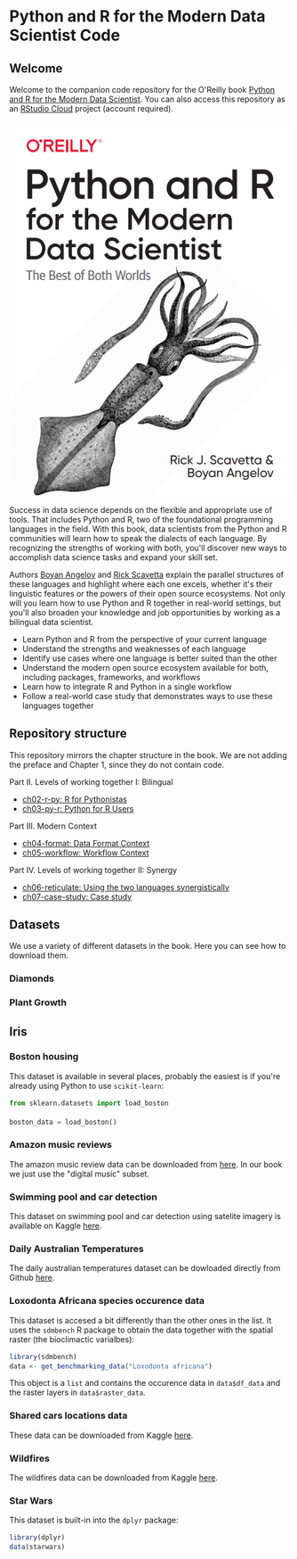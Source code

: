 # Python and R for the Modern Data Scientist Code

## Welcome

Welcome to the companion code repository for the O'Reilly book [Python and R for the Modern Data Scientist](https://learning.oreilly.com/library/view/python-and-r/9781492093398/). You can also access this repository as an [RStudio Cloud](https://rstudio.cloud/project/2534578) project (account required). 

![](book_cover.png)

Success in data science depends on the flexible and appropriate use of tools. That includes Python and R, two of the foundational programming languages in the field. With this book, data scientists from the Python and R communities will learn how to speak the dialects of each language. By recognizing the strengths of working with both, you'll discover new ways to accomplish data science tasks and expand your skill set.

Authors [Boyan Angelov](https://www.linkedin.com/in/angelovboyan/) and [Rick Scavetta](https://www.linkedin.com/in/rick-scavetta/) explain the parallel structures of these languages and highlight where each one excels, whether it's their linguistic features or the powers of their open source ecosystems. Not only will you learn how to use Python and R together in real-world settings, but you'll also broaden your knowledge and job opportunities by working as a bilingual data scientist.

* Learn Python and R from the perspective of your current language
* Understand the strengths and weaknesses of each language
* Identify use cases where one language is better suited than the other
* Understand the modern open source ecosystem available for both, including packages, frameworks, and workflows
* Learn how to integrate R and Python in a single workflow
* Follow a real-world case study that demonstrates ways to use these languages together

## Repository structure

This repository mirrors the chapter structure in the book. We are not adding the preface and Chapter 1, since they do not contain code.

Part II. Levels of working together I: Bilingual
* [ch02-r-py: R for Pythonistas](ch02)
* [ch03-py-r: Python for R Users](ch03)

Part III. Modern Context
* [ch04-format: Data Format Context](ch04)
* [ch05-workflow: Workflow Context](ch05)

Part IV. Levels of working together II: Synergy

* [ch06-reticulate: Using the two languages synergistically](ch06)
* [ch07-case-study: Case study](ch07)

## Datasets

We use a variety of different datasets in the book. Here you can see how to download them.

### Diamonds

### Plant Growth

## Iris

### Boston housing

This dataset is available in several places, probably the easiest is if you're already using Python to use `scikit-learn`:

```python
from sklearn.datasets import load_boston

boston_data = load_boston()
```

### Amazon music reviews

The amazon music review data can be downloaded from [here](http://jmcauley.ucsd.edu/data/amazon/). In our book we just use the "digital music" subset.

### Swimming pool and car detection

This dataset on swimming pool and car detection using satelite imagery is available on Kaggle [here](https://www.kaggle.com/kbhartiya83/swimming-pool-and-car-detection).

### Daily Australian Temperatures

The daily australian temperatures dataset can be dowloaded directly from Github [here](https://raw.githubusercontent.com/jbrownlee/Datasets/master/daily-min-temperatures.csv).

### Loxodonta Africana species occurence data

This dataset is accesed a bit differently than the other ones in the list. It uses the `sdmbench` R package to obtain the data together with the spatial raster (the bioclimactic varialbes):

```r
library(sdmbench)
data <- get_benchmarking_data("Loxodonta africana")
```

This object is a `list` and contains the occurence data in `data$df_data` and the raster layers in `data$raster_data`.

### Shared cars locations data

These data can be downloaded from Kaggle [here](https://www.kaggle.com/gidutz/autotel-shared-car-locations).

### Wildfires

The wildfires data can be downloaded from Kaggle [here](https://www.kaggle.com/rtatman/188-million-us-wildfires).

### Star Wars

This dataset is built-in into the `dplyr` package:

```r
library(dplyr)
data(starwars)
```

